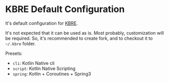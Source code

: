# KBRE Default Configuration

It's default configuration for [KBRE](https://github.com/stepin/kbre).

It's not expected that it can be used as is. Most probably, customization will be required.
So, it's recommended to create fork, and to checkout it to `~/.kbre` folder.

Presets:

- `cli`: Kotlin Native cli
- `script`: Kotlin Native Scripting
- `spring`: Kotlin + Coroutines + Spring3
